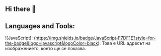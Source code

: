 ## Hi there 👋

## Languages and Tools:
![JavaScript]: (https://img.shields.io/badge/JavaScript-F7DF1E?style=for-the-badge&logo=javascript&logoColor=black): Това е URL адресът на изображението, което ще се показва.

<!--
**VenciPython/VenciPython** is a ✨ _special_ ✨ repository because its `README.md` (this file) appears on your GitHub profile.

Here are some ideas to get you started:

- 🔭 I’m currently working on ...
- 🌱 I’m currently learning ...
- 👯 I’m looking to collaborate on ...
- 🤔 I’m looking for help with ...
- 💬 Ask me about ...
- 📫 How to reach me: ...
- 😄 Pronouns: ...
- ⚡ Fun fact: ...
-->
